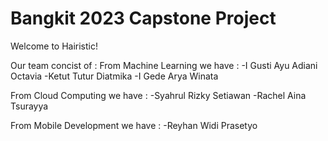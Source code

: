 # Bangkit 2023 Capstone Project

Welcome to Hairistic!

Our team concist of :
From Machine Learning we have :
-I Gusti Ayu Adiani Octavia
-Ketut Tutur Diatmika
-I Gede Arya Winata

From Cloud Computing we have :
-Syahrul Rizky Setiawan 
-Rachel Aina Tsurayya

From Mobile Development we have :
-Reyhan Widi Prasetyo

